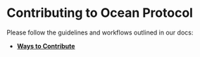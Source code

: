 # Contributing to Ocean Protocol

Please follow the guidelines and workflows outlined in our docs:

- **[Ways to Contribute](https://docs.oceanprotocol.com/concepts/contributing/)**
